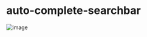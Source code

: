 # auto-complete-searchbar
![image](https://github.com/user-attachments/assets/d1f86910-df98-4187-92c9-ec6672640606)

